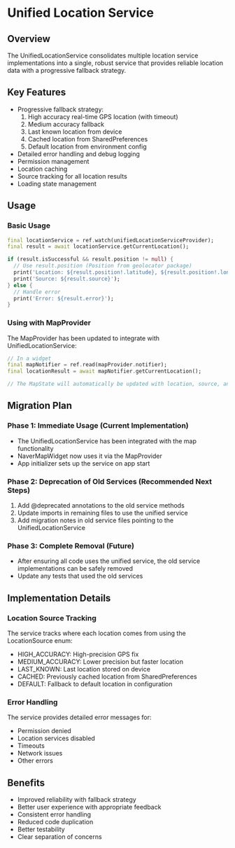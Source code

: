# Unified Location Service

## Overview
The UnifiedLocationService consolidates multiple location service implementations into a single, robust service that provides reliable location data with a progressive fallback strategy.

## Key Features
- Progressive fallback strategy:
  1. High accuracy real-time GPS location (with timeout)
  2. Medium accuracy fallback
  3. Last known location from device
  4. Cached location from SharedPreferences
  5. Default location from environment config
- Detailed error handling and debug logging
- Permission management
- Location caching
- Source tracking for all location results
- Loading state management

## Usage

### Basic Usage
```dart
final locationService = ref.watch(unifiedLocationServiceProvider);
final result = await locationService.getCurrentLocation();

if (result.isSuccessful && result.position != null) {
  // Use result.position (Position from geolocator package)
  print('Location: ${result.position!.latitude}, ${result.position!.longitude}');
  print('Source: ${result.source}');
} else {
  // Handle error
  print('Error: ${result.error}');
}
```

### Using with MapProvider
The MapProvider has been updated to integrate with UnifiedLocationService:

```dart
// In a widget
final mapNotifier = ref.read(mapProvider.notifier);
final locationResult = await mapNotifier.getCurrentLocation();

// The MapState will automatically be updated with location, source, and error info
```

## Migration Plan

### Phase 1: Immediate Usage (Current Implementation)
- The UnifiedLocationService has been integrated with the map functionality
- NaverMapWidget now uses it via the MapProvider
- App initializer sets up the service on app start

### Phase 2: Deprecation of Old Services (Recommended Next Steps)
1. Add @deprecated annotations to the old service methods
2. Update imports in remaining files to use the unified service
3. Add migration notes in old service files pointing to the UnifiedLocationService

### Phase 3: Complete Removal (Future)
- After ensuring all code uses the unified service, the old service implementations can be safely removed
- Update any tests that used the old services

## Implementation Details

### Location Source Tracking
The service tracks where each location comes from using the LocationSource enum:
- HIGH_ACCURACY: High-precision GPS fix
- MEDIUM_ACCURACY: Lower precision but faster location
- LAST_KNOWN: Last location stored on device
- CACHED: Previously cached location from SharedPreferences
- DEFAULT: Fallback to default location in configuration

### Error Handling
The service provides detailed error messages for:
- Permission denied
- Location services disabled
- Timeouts
- Network issues
- Other errors

## Benefits
- Improved reliability with fallback strategy
- Better user experience with appropriate feedback
- Consistent error handling
- Reduced code duplication
- Better testability
- Clear separation of concerns
